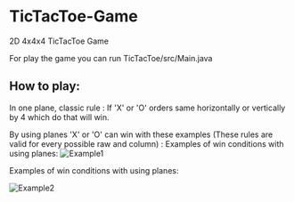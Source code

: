 # TicTacToe-Game
2D 4x4x4 TicTacToe Game 

For play the game you can run TicTacToe/src/Main.java


How to play:
------------

In one plane, classic rule : If 'X' or 'O' orders same horizontally or vertically by 4 which do that will win. 

By using planes 'X' or 'O' can win with these examples (These rules are valid for every possible raw and column) : 
Examples of win conditions with using planes:
![Example1](https://github.com/user-attachments/assets/0cc586f6-3a4a-448d-887f-77e283c638fc)

Examples of win conditions with using planes: 

![Example2](https://github.com/user-attachments/assets/8e60864f-9db7-4dcd-985d-9600fb4f10ac)

